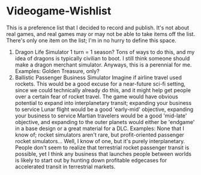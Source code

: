 # Videogame-Wishlist

This is a preference list that I decided to record and publish.  It's not about real games, and real games may or may not be able to take items off the list.  There's only one item on the list; I'm in no hurry to define this space.

1.  Dragon Life Simulator
    1 turn = 1 season?  Tons of ways to do this, and my idea of dragons is typically civilian to boot.  I still think someone should make a dragon merchant simulator.  Anyways, this is a perennial for me.
    Examples:  Golden Treasure, only?
2.  Ballistic Passenger Business Simulator
    Imagine if airline travel used rockets.  This would be a good excuse for a near-future sci-fi setting, since we could technically already do this, and it might help get people over a certain fear of rocket travel.  The game would have obvious potential to expand into interplanetary transit; expanding your business to service Lunar flight would be a good 'early-mid' objective, expanding your business to service Martian travelers would be a good 'mid-late' objective, and expanding to the outer planets would either be 'endgame' in a base design or a great material for a DLC.
    Examples:  None that I know of; rocket simulators aren't rare, but profit-oriented passenger rocket simulators...  Well, I know of one, but it's purely interplanetary.  People don't seem to realize that terrestrial rocket passenger transit is possible, yet I think any business that launches people between worlds is likely to start out by hunting down profitable edgecases for accelerated transit in terrestrial markets.